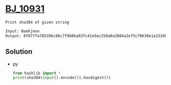 # [BJ_10931](https://acmicpc.net/problem/10931)

```en
Print sha384 of given string
```

```txt
Input: Baekjoon
Output: 8f077fa785396c86c7f9b8ba03fc41e9ac250a0a3884a2ef5c70638e1a153407b52a58b897a89a0361f2c60c2dc123be
```

## Solution

* py

  ```py
  from hashlib import *
  print(sha384(input().encode()).hexdigest())
  ```
